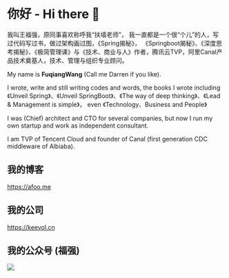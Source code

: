 # 你好 - Hi there 👋 

我叫王福强，原同事喜欢称呼我“扶墙老师”， 我一直都是一个很“个儿”的人，写过代码写过书，做过架构画过图，《Spring揭秘》， 《Springboot揭秘》、《深度思考揭秘》、《极简管理课》与《技术、商业与人》作者，腾讯云TVP，阿里Canal产品技术奠基人，技术、管理与组织专业顾问。

My name is **FuqiangWang** (Call me Darren if you like). 

I wrote, write and still writing codes and words,  the books I wrote including 《Unveil Spring》、《Unveil SpringBoot》、《The way of deep thinking》、《Lead & Management is simple》， even 《Technology、Business and People》

I was (Chief) architect and CTO for several companies,  but now I run my own startup and work as independent consultant.

I am TVP of Tencent Cloud and founder of Canal (first generation CDC middleware of Albiaba).


## 我的博客
https://afoo.me

## 我的公司 
https://keevol.cn

## 我的公众号 (**福强**)

![](https://afoo.me/images/mp_footer.jpeg)



<!--
**fujohnwang/fujohnwang** is a ✨ _special_ ✨ repository because its `README.md` (this file) appears on your GitHub profile.

Here are some ideas to get you started:

- 🔭 I’m currently working on ...
- 🌱 I’m currently learning ...
- 👯 I’m looking to collaborate on ...
- 🤔 I’m looking for help with ...
- 💬 Ask me about ...
- 📫 How to reach me: ...
- 😄 Pronouns: ...
- ⚡ Fun fact: ...
-->
